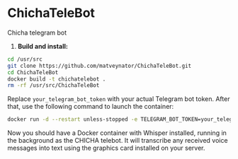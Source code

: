 # ChichaTeleBot
Chicha telegram bot

1. **Build and install:**

```bash
cd /usr/src
git clone https://github.com/matveynator/ChichaTeleBot.git
cd ChichaTeleBot
docker build -t chichatelebot .
rm -rf /usr/src/ChichaTeleBot
```

Replace `your_telegram_bot_token` with your actual Telegram bot token. After that, use the following command to launch the container:
```bash
docker run -d --restart unless-stopped -e TELEGRAM_BOT_TOKEN=your_telegram_bot_token chichatelebot
```

Now you should have a Docker container with Whisper installed, running in the background as the CHICHA telebot. It will transcribe any received voice messages into text using the graphics card installed on your server.
